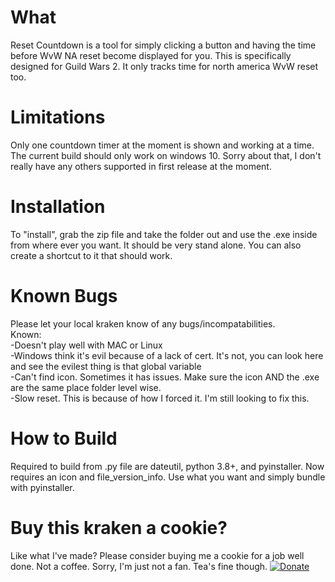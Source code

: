 # What <h8> 
Reset Countdown is a tool for simply clicking a button and having the time before WvW NA reset become displayed for you.
This is specifically designed for Guild Wars 2. It only tracks time for north america WvW reset too.

# Limitations <h8> 
Only one countdown timer at the moment is shown and working at a time.
The current build should only work on windows 10. Sorry about that, I don't really have any others supported in first release at the moment.

# Installation <h8> 
To "install", grab the zip file and take the folder out and use the .exe inside from where ever you want. It should be very stand alone.
You can also create a shortcut to it that should work.

# Known Bugs <h8> 
Please let your local kraken know of any bugs/incompatabilities.</br>
Known: </br>
-Doesn't play well with MAC or Linux </br>
-Windows think it's evil because of a lack of cert. It's not, you can look here and see the evilest thing is that global variable </br>
-Can't find icon. Sometimes it has issues. Make sure the icon AND the .exe are the same place folder level wise. </br>
-Slow reset. This is because of how I forced it. I'm still looking to fix this. </br>


# How to Build <h8> 
Required to build from .py file are dateutil, python 3.8+, and pyinstaller.
Now requires an icon and file_version_info. Use what you want and simply bundle with pyinstaller.

# Buy this kraken a cookie? <h8>
Like what I've made? Please consider buying me a cookie for a job well done. Not a coffee. Sorry, I'm just not a fan. Tea's fine though.
[![Donate](https://img.shields.io/badge/Donate-PayPal-green.svg)](https://www.paypal.com/donate?business=G7EXP3LP9UGLW&item_name=Buy+kraken+a+cookie?&currency_code=USD)
